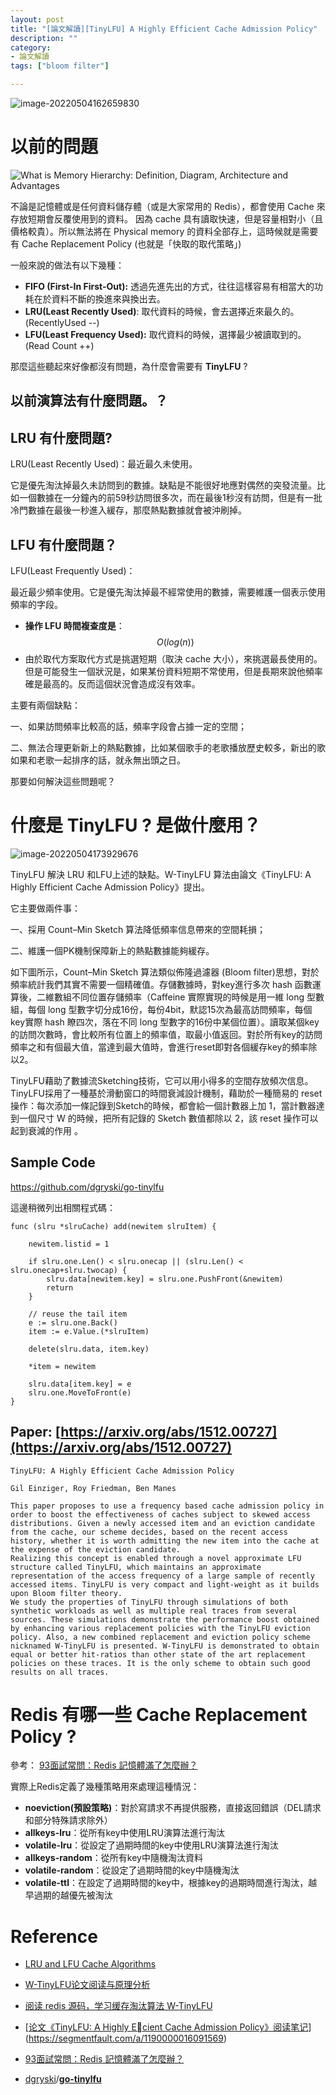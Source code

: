 ```yaml
---
layout: post
title: "[論文解讀][TinyLFU] A Highly Efficient Cache Admission Policy"
description: ""
category: 
- 論文解讀
tags: ["bloom filter"]

---
```


![image-20220504162659830](../images/2021/image-20220504162659830.png)

# 以前的問題 

![What is Memory Hierarchy: Definition, Diagram, Architecture and Advantages](https://www.elprocus.com/wp-content/uploads/Memory-Hierarchy.jpg)

不論是記憶體或是任何資料儲存體（或是大家常用的 Redis），都會使用 Cache 來存放短期會反覆使用到的資料。 因為 cache 具有讀取快速，但是容量相對小（且價格較貴）。所以無法將在 Physical memory 的資料全部存上，這時候就是需要有 Cache Replacement Policy (也就是「快取的取代策略」)

一般來說的做法有以下幾種：

- **FIFO (First-In First-Out):** 透過先進先出的方式，往往這樣容易有相當大的功耗在於資料不斷的換進來與換出去。
- **LRU(Least Recently Used)**: 取代資料的時候，會去選擇近來最久的。   (RecentlyUsed --)
- **LFU(Least Frequency Used):** 取代資料的時候，選擇最少被讀取到的。 (Read Count ++)

那麼這些聽起來好像都沒有問題，為什麼會需要有 **TinyLFU** ?

## 以前演算法有什麼問題。？

## LRU 有什麼問題? 
LRU(Least Recently Used)：最近最久未使用。

它是優先淘汰掉最久未訪問到的數據。缺點是不能很好地應對偶然的突發流量。比如一個數據在一分鐘內的前59秒訪問很多次，而在最後1秒沒有訪問，但是有一批冷門數據在最後一秒進入緩存，那麼熱點數據就會被沖刷掉。

## LFU 有什麼問題？

LFU(Least Frequently Used)：

最近最少頻率使用。它是優先淘汰掉最不經常使用的數據，需要維護一個表示使用頻率的字段。

- **操作 LFU 時間複查度是**： $$O(log(n))$$
- 由於取代方案取代方式是挑選短期（取決 cache 大小），來挑選最長使用的。 但是可能發生一個狀況是，如果某份資料短期不常使用，但是長期來說他頻率確是最高的。反而這個狀況會造成沒有效率。

主要有兩個缺點：

一、如果訪問頻率比較高的話，頻率字段會占據一定的空間；

二、無法合理更新新上的熱點數據，比如某個歌手的老歌播放歷史較多，新出的歌如果和老歌一起排序的話，就永無出頭之日。


那要如何解決這些問題呢？

# 什麼是 TinyLFU ? 是做什麼用？

![image-20220504173929676](../images/2021/image-20220504173929676.png)

TinyLFU 解決 LRU 和LFU上述的缺點。W-TinyLFU 算法由論文《TinyLFU: A Highly Efficient Cache Admission Policy》提出。

它主要做兩件事：

一、採用 Count–Min Sketch 算法降低頻率信息帶來的空間耗損；

二、維護一個PK機制保障新上的熱點數據能夠緩存。

如下圖所示，Count–Min Sketch 算法類似佈隆過濾器 (Bloom filter)思想，對於頻率統計我們其實不需要一個精確值。存儲數據時，對key進行多次 hash 函數運算後，二維數組不同位置存儲頻率（Caffeine 實際實現的時候是用一維 long 型數組，每個 long 型數字切分成16份，每份4bit，默認15次為最高訪問頻率，每個key實際 hash 瞭四次，落在不同 long 型數字的16份中某個位置）。讀取某個key的訪問次數時，會比較所有位置上的頻率值，取最小值返回。對於所有key的訪問頻率之和有個最大值，當達到最大值時，會進行reset即對各個緩存key的頻率除以2。

TinyLFU藉助了數據流Sketching技術，它可以用小得多的空間存放頻次信息。TinyLFU採用了一種基於滑動窗口的時間衰減設計機制，藉助於一種簡易的 reset 操作：每次添加一條記錄到Sketch的時候，都會給一個計數器上加 1，當計數器達到一個尺寸 W 的時候，把所有記錄的 Sketch 數值都除以 2，該 reset 操作可以起到衰減的作用 。




## Sample Code

https://github.com/dgryski/go-tinylfu

這邊稍微列出相關程式碼：

```
func (slru *slruCache) add(newitem slruItem) {

	newitem.listid = 1

	if slru.one.Len() < slru.onecap || (slru.Len() < slru.onecap+slru.twocap) {
		slru.data[newitem.key] = slru.one.PushFront(&newitem)
		return
	}

	// reuse the tail item
	e := slru.one.Back()
	item := e.Value.(*slruItem)

	delete(slru.data, item.key)

	*item = newitem

	slru.data[item.key] = e
	slru.one.MoveToFront(e)
}
```





## Paper: [https://arxiv.org/abs/1512.00727](https://arxiv.org/abs/1512.00727)

```
TinyLFU: A Highly Efficient Cache Admission Policy

Gil Einziger, Roy Friedman, Ben Manes

This paper proposes to use a frequency based cache admission policy in order to boost the effectiveness of caches subject to skewed access distributions. Given a newly accessed item and an eviction candidate from the cache, our scheme decides, based on the recent access history, whether it is worth admitting the new item into the cache at the expense of the eviction candidate.
Realizing this concept is enabled through a novel approximate LFU structure called TinyLFU, which maintains an approximate representation of the access frequency of a large sample of recently accessed items. TinyLFU is very compact and light-weight as it builds upon Bloom filter theory.
We study the properties of TinyLFU through simulations of both synthetic workloads as well as multiple real traces from several sources. These simulations demonstrate the performance boost obtained by enhancing various replacement policies with the TinyLFU eviction policy. Also, a new combined replacement and eviction policy scheme nicknamed W-TinyLFU is presented. W-TinyLFU is demonstrated to obtain equal or better hit-ratios than other state of the art replacement policies on these traces. It is the only scheme to obtain such good results on all traces.
```



# Redis 有哪一些 Cache Replacement Policy ?

參考： [93面試常問：Redis 記憶體滿了怎麼辦？](https://iter01.com/557774.html)

實際上Redis定義了幾種策略用來處理這種情況：

- **noeviction(預設策略)**：對於寫請求不再提供服務，直接返回錯誤（DEL請求和部分特殊請求除外）
- **allkeys-lru**：從所有key中使用LRU演算法進行淘汰
- **volatile-lru**：從設定了過期時間的key中使用LRU演算法進行淘汰
- **allkeys-random**：從所有key中隨機淘汰資料
- **volatile-random**：從設定了過期時間的key中隨機淘汰
- **volatile-ttl**：在設定了過期時間的key中，根據key的過期時間進行淘汰，越早過期的越優先被淘汰


# Reference

- [LRU and LFU Cache Algorithms](https://xuri.me/2016/08/13/lru-and-lfu-cache-algorithms.html)

- [W-TinyLFU论文阅读与原理分析​](https://www.modb.pro/db/218970)

- [阅读 redis 源码，学习缓存淘汰算法 W-TinyLFU](https://mytechshares.com/2021/11/07/redis-known-lru-wtinylfu/)

- [[论文《TinyLFU: A Highly Ecient Cache Admission Policy》阅读笔记](https://segmentfault.com/a/1190000016091569)](https://segmentfault.com/a/1190000016091569)

-  [93面試常問：Redis 記憶體滿了怎麼辦？](https://iter01.com/557774.html)

- [dgryski](https://github.com/dgryski)/**[go-tinylfu](https://github.com/dgryski/go-tinylfu)**
